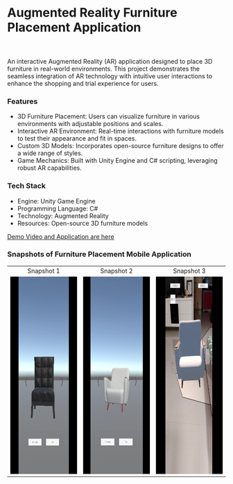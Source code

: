 <h1>Augmented Reality Furniture Placement Application</h1>
<br>
<br>
An interactive Augmented Reality (AR) application designed to place 3D furniture in real-world environments. This project demonstrates the seamless integration of AR technology with intuitive user interactions to enhance the shopping and trial experience for users.

<h3> Features </h3>
<ul>
  <li>3D Furniture Placement: Users can visualize furniture in various environments with adjustable positions and scales.</li>
  <li>Interactive AR Environment: Real-time interactions with furniture models to test their appearance and fit in spaces.</li>
  <li>Custom 3D Models: Incorporates open-source furniture designs to offer a wide range of styles.</li>
  <li>Game Mechanics: Built with Unity Engine and C# scripting, leveraging robust AR capabilities.</li>
</ul>

<h3> Tech Stack </h3>
<ul>
  <li>Engine: Unity Game Engine</li>
  <li>Programming Language: C#</li>
  <li>Technology: Augmented Reality</li>
  <li>Resources: Open-source 3D furniture models</li>
</ul>

[Demo Video and Application are here](Build)

<h3>Snapshots of Furniture Placement Mobile Application</h3>

<table style="width: 100%; text-align: center;">
  <tr>
    <td>Snapshot 1</td>
    <td>Snapshot 2</td>
    <td>Snapshot 3</td>
  </tr>
  <tr>
    <td><img src="./snapshots/Screenshot2.png" alt="Snapshot2" width="291" height="456"></td>
    <td><img src="./snapshots/Screenshot3.png" alt="Snapshot3" width="291" height="456"></td>
    <td><img src="./snapshots/Screenshot1.png" alt="Snapshot1" width="291" height="456"></td>
  </tr>
</table>
